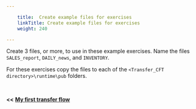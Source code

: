 ```yaml
---

    title:  Create example files for exercises
    linkTitle: Create example files for exercises
    weight: 240

---
```

Create 3 files, or more, to use in these example exercises. Name the files <span class="code">`SALES_report`</span>, `DAILY_news`, and `INVENTORY`.

For these exercises copy the files to each of the <span class="code">`<Transfer_CFT directory>\runtime\pub`</span> folders.

 

<span class="bold_in_para">****&lt;&lt;**** </span><a href="../../" class="bold_in_para MCXref xref xrefbold_in_para"><strong><strong>My first transfer flow</strong></strong></a>
